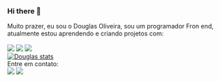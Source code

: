### Hi there 👋

Muito prazer, eu sou o Douglas Oliveira, sou um programador Fron end, atualmente estou aprendendo e criando projetos com:
<br>
<br>
<img src="https://img.shields.io/badge/HTML5-E34F26?style=for-the-badge&logo=html5&logoColor=white">
<img src="https://img.shields.io/badge/CSS3-1572B6?style=for-the-badge&logo=css3&logoColor=white">
<img src="https://img.shields.io/badge/JavaScript-323330?style=for-the-badge&logo=javascript&logoColor=F7DF1E">
<br>
[![Douglas stats](https://github-readme-stats.vercel.app/api?username=Douglasl10)](https://github.com/anuraghazra/github-readme-stats)
<br>
Entre em contato:
<br>
<a hrf="https://www.linkedin.com/in/douglas-oliveira-76a596223/"><img src="https://img.shields.io/badge/LinkedIn-0077B5?style=for-the-badge&logo=linkedin&logoColor=white">
<a href="https://www.instagram.com/_douglasl10/"><img src="https://img.shields.io/badge/Instagram-E4405F?style=for-the-badge&logo=instagram&logoColor=white">
